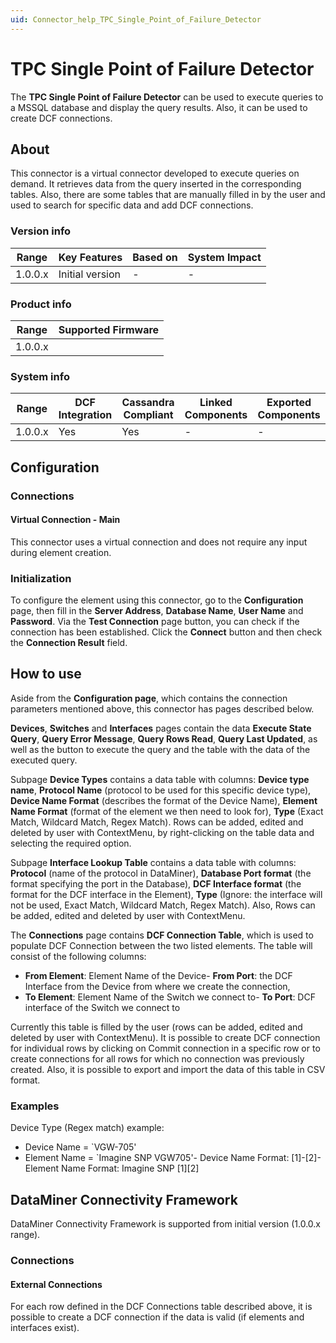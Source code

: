 ```yaml
---
uid: Connector_help_TPC_Single_Point_of_Failure_Detector
---
```


# TPC Single Point of Failure Detector

The **TPC Single Point of Failure Detector** can be used to execute queries to a MSSQL database and display the query results. Also, it can be used to create DCF connections.

## About

This connector is a virtual connector developed to execute queries on demand. It retrieves data from the query inserted in the corresponding tables. Also, there are some tables that are manually filled in by the user and used to search for specific data and add DCF connections.

### Version info

| Range     | Key Features     | Based on     | System Impact     |
|-----------|------------------|--------------|-------------------|
| 1.0.0.x   | Initial version  | -            | -                 |

### Product info

| Range     | Supported Firmware     |
|-----------|------------------------|
| 1.0.0.x   |                        |

### System info

| Range     | DCF Integration     | Cassandra Compliant     | Linked Components     | Exported Components     |
|-----------|---------------------|-------------------------|-----------------------|-------------------------|
| 1.0.0.x   | Yes                 | Yes                     | -                     | -                       |



## Configuration

### Connections

#### Virtual Connection - Main

This connector uses a virtual connection and does not require any input during element creation.

### Initialization

To configure the element using this connector, go to the **Configuration** page, then fill in the **Server Address**, **Database Name**, **User Name** and **Password**.
Via the **Test Connection** page button, you can check if the connection has been established. Click the **Connect** button and then check the **Connection Result** field.



## How to use

Aside from the **Configuration page**, which contains the connection parameters mentioned above, this connector has pages described below.

**Devices**, **Switches** and **Interfaces** pages contain the data **Execute State Query**, **Query Error Message**, **Query Rows Read**, **Query Last Updated**, as well as the button to execute the query and the table with the data of the executed query.

Subpage **Device Types** contains a data table with columns: **Device type name**, **Protocol Name** (protocol to be used for this specific device type), **Device Name Format** (describes the format of the Device Name), **Element Name Format** (format of the element we then need to look for), **Type** (Exact Match, Wildcard Match, Regex Match). Rows can be added, edited and deleted by user with ContextMenu, by right-clicking on the table data and selecting the required option.

Subpage **Interface Lookup Table** contains a data table with columns: **Protocol** (name of the protocol in DataMiner), **Database Port format** (the format specifying the port in the Database), **DCF Interface format** (the format for the DCF interface in the Element), **Type** (Ignore: the interface will not be used, Exact Match, Wildcard Match, Regex Match). Also, Rows can be added, edited and deleted by user with ContextMenu.

The **Connections** page contains **DCF Connection Table**, which is used to populate DCF Connection between the two listed elements.
The table will consist of the following columns:
- **From Element**: Element Name of the Device- **From Port**: the DCF Interface from the Device from where we create the connection,
- **To Element**: Element Name of the Switch we connect to- **To Port**: DCF interface of the Switch we connect to

Currently this table is filled by the user (rows can be added, edited and deleted by user with ContextMenu). It is possible to create DCF connection for individual rows by clicking on Commit connection in a specific row or to create connections for all rows for which no connection was previously created. Also, it is possible to export and import the data of this table in CSV format.

### Examples

Device Type (Regex match) example:
- Device Name = \`VGW-705'
- Element Name = \`Imagine SNP VGW705'- Device Name Format: \[1\]-\[2\]- Element Name Format: Imagine SNP \[1\]\[2\]



## DataMiner Connectivity Framework

DataMiner Connectivity Framework is supported from initial version (1.0.0.x range).

### Connections

#### External Connections

For each row defined in the DCF Connections table described above, it is possible to create a DCF connection if the data is valid (if elements and interfaces exist).
